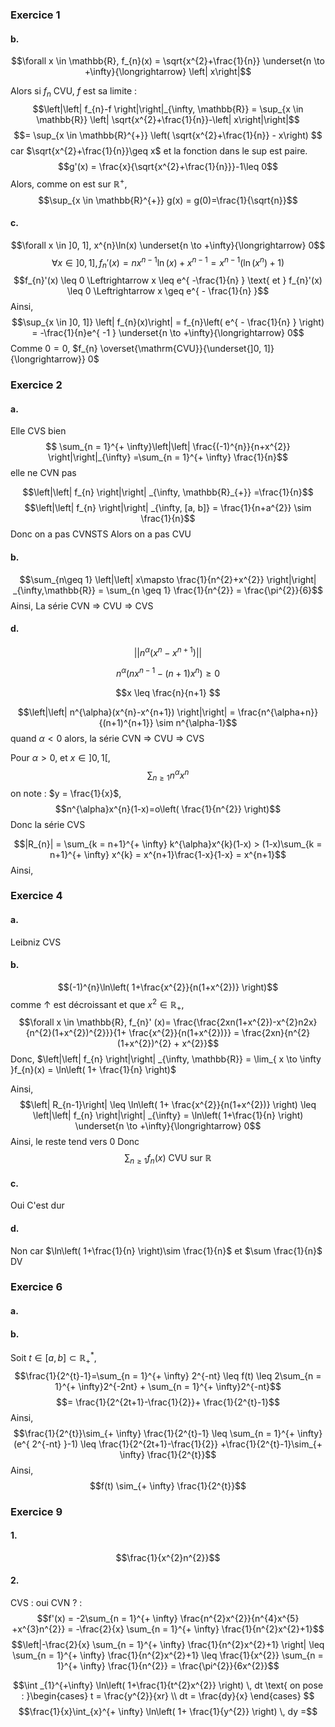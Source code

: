 ### Exercice 1
#### b.
$$\forall x \in \mathbb{R}, f_{n}(x) = \sqrt{x^{2}+\frac{1}{n}} \underset{n \to +\infty}{\longrightarrow} \left| x\right|$$

Alors si $f_{n}$ CVU, $f$ est sa limite : 
$$\left|\left| f_{n}-f \right|\right|_{\infty, \mathbb{R}} = \sup_{x \in \mathbb{R}} \left| \sqrt{x^{2}+\frac{1}{n}}-\left| x\right|\right|$$
$$= \sup_{x \in \mathbb{R}^{+}} \left( \sqrt{x^{2}+\frac{1}{n}} - x\right) $$
car $\sqrt{x^{2}+\frac{1}{n}}\geq x$  et la fonction dans le sup est paire. 
$$g'(x) = \frac{x}{\sqrt{x^{2}+\frac{1}{n}}}-1\leq 0$$
Alors, comme on est sur $\mathbb{R}^{+}$,
$$\sup_{x \in \mathbb{R}^{+}} g(x) = g(0)=\frac{1}{\sqrt{n}}$$

#### c. 
$$\forall x \in ]0, 1], x^{n}\ln(x) \underset{n \to +\infty}{\longrightarrow} 0$$
$$\forall x \in ]0, 1], f_{n}'(x) = nx^{n-1} \ln(x) + x^{n-1} = x^{n-1}(\ln(x^{n}) +1)$$
$$f_{n}'(x) \leq 0 \Leftrightarrow x \leq e^{ -\frac{1}{n} } \text{ et } f_{n}'(x) \leq 0 \Leftrightarrow x \geq e^{ - \frac{1}{n} }$$
Ainsi, 
$$\sup_{x \in ]0, 1]} \left| f_{n}(x)\right| = f_{n}\left( e^{ - \frac{1}{n} } \right) = -\frac{1}{n}e^{ -1 } \underset{n \to +\infty}{\longrightarrow} 0$$
Comme $0=0$, $f_{n} \overset{\mathrm{CVU}}{\underset{]0, 1]}{\longrightarrow}} 0$

### Exercice 2
#### a.
Elle CVS bien 
$$ \sum_{n = 1}^{+ \infty}\left|\left| \frac{(-1)^{n}}{n+x^{2}} \right|\right|_{\infty} =\sum_{n = 1}^{+ \infty} \frac{1}{n}$$
elle ne CVN pas

$$\left|\left| f_{n} \right|\right| _{\infty, \mathbb{R}_{+}} =\frac{1}{n}$$
$$\left|\left| f_{n} \right|\right| _{\infty, [a, b]} = \frac{1}{n+a^{2}} \sim \frac{1}{n}$$
Donc on a pas CVNSTS
Alors on a pas CVU

#### b.
$$\sum_{n\geq 1} \left|\left| x\mapsto \frac{1}{n^{2}+x^{2}} \right|\right| _{\infty,\mathbb{R}} = \sum_{n \geq 1} \frac{1}{n^{2}} = \frac{\pi^{2}}{6}$$
Ainsi, La série CVN => CVU => CVS

#### d.
$$\left|\left| n^{\alpha}(x^{n}-x^{n+1}) \right|\right| $$

$$n^{\alpha}(nx^{n-1}-(n+1)x^{n}) \geq 0$$

$$x \leq \frac{n}{n+1} $$

$$\left|\left| n^{\alpha}(x^{n}-x^{n+1}) \right|\right| = \frac{n^{\alpha+n}}{(n+1)^{n+1}} \sim n^{\alpha-1}$$
quand $\alpha<0$ alors, la série CVN => CVU => CVS

Pour $\alpha >0$, et $x \in ]0, 1 [$, 
$$\sum_{n \geq 1} n^{\alpha}x^{n}$$
on note : $y = \frac{1}{x}$, 
$$n^{\alpha}x^{n}(1-x)=o\left( \frac{1}{n^{2}} \right)$$
Donc la série CVS 


$$|R_{n}| = \sum_{k = n+1}^{+ \infty} k^{\alpha}x^{k}(1-x) > (1-x)\sum_{k = n+1}^{+ \infty} x^{k} = x^{n+1}\frac{1-x}{1-x} = x^{n+1}$$
Ainsi, 


### Exercice 4
#### a.
Leibniz
CVS

#### b.
$$(-1)^{n}\ln\left( 1+\frac{x^{2}}{n(1+x^{2})} \right)$$
comme $\uparrow$ est décroissant et que $x^{2} \in \mathbb{R}_{+}$, 
$$\forall x \in \mathbb{R}, f_{n}' (x)= \frac{\frac{2xn(1+x^{2})-x^{2}n2x}{n^{2}(1+x^{2})^{2}}}{1+ \frac{x^{2}}{n(1+x^{2})}} = \frac{2xn}{n^{2}(1+x^{2})^{2} + x^{2}}$$
Donc, $\left|\left| f_{n} \right|\right| _{\infty, \mathbb{R}} = \lim_{ x \to \infty }f_{n}(x) = \ln\left( 1+ \frac{1}{n} \right)$

Ainsi, 
$$\left| R_{n-1}\right| \leq \ln\left( 1+ \frac{x^{2}}{n(1+x^{2})} \right) \leq \left|\left| f_{n} \right|\right| _{\infty} = \ln\left( 1+\frac{1}{n} \right) \underset{n \to +\infty}{\longrightarrow} 0$$
Ainsi, 
le reste tend vers $0$ Donc 
$$\sum_{n \geq 1} f_{n}(x) \text{ CVU sur }\mathbb{R}$$

#### c.
Oui
C'est dur

#### d.
Non car $\ln\left( 1+\frac{1}{n} \right)\sim \frac{1}{n}$ et $\sum \frac{1}{n}$ DV

### Exercice 6
#### a.
#### b.
Soit $t \in [a, b] \subset \mathbb{R}_{+}^{*}$,
$$\frac{1}{2^{t}-1}=\sum_{n = 1}^{+ \infty} 2^{-nt} \leq f(t) \leq 2\sum_{n = 1}^{+ \infty}2^{-2nt} + \sum_{n = 1}^{+ \infty}2^{-nt}$$
$$= \frac{1}{2^{2t+1}-\frac{1}{2}}+ \frac{1}{2^{t}-1}$$
Ainsi, 
$$\frac{1}{2^{t}}\sim_{+ \infty} \frac{1}{2^{t}-1} \leq \sum_{n = 1}^{+ \infty}(e^{ 2^{-nt} }-1) \leq \frac{1}{2^{2t+1}-\frac{1}{2}} +\frac{1}{2^{t}-1}\sim_{+ \infty} \frac{1}{2^{t}}$$
Ainsi, 
$$f(t) \sim_{+ \infty} \frac{1}{2^{t}}$$

### Exercice 9
#### 1.
$$\frac{1}{x^{2}n^{2}}$$
#### 2.
CVS : oui
CVN ? : 
$$f'(x) = -2\sum_{n = 1}^{+ \infty} \frac{n^{2}x^{2}}{n^{4}x^{5} +x^{3}n^{2}} = -\frac{2}{x} \sum_{n = 1}^{+ \infty} \frac{1}{n^{2}x^{2}+1}$$
$$\left|-\frac{2}{x} \sum_{n = 1}^{+ \infty} \frac{1}{n^{2}x^{2}+1} \right| \leq \sum_{n = 1}^{+ \infty} \frac{1}{n^{2}x^{2}+1} \leq \frac{1}{x^{2}} \sum_{n = 1}^{+ \infty} \frac{1}{n^{2}} = \frac{\pi^{2}}{6x^{2}}$$

$$\int _{1}^{+\infty} \ln\left( 1+\frac{1}{t^{2}x^{2}} \right) \, dt \text{ on pose : }\begin{cases}
t = \frac{y^{2}}{xr} \\
dt = \frac{dy}{x}
\end{cases} $$
$$\frac{1}{x}\int_{x}^{+ \infty} \ln\left( 1+ \frac{1}{y^{2}} \right) \, dy =$$
